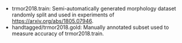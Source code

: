 * trmor2018.train: Semi-automatically generated morphology dataset randomly split and used in experiments of https://arxiv.org/abs/1805.07946.
* handtagged/trmor2018.gold: Manually annotated subset used to measure accuracy of trmor2018.train.
